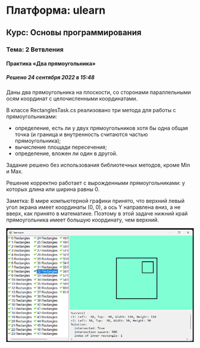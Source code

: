 # Платформа: ulearn
## Курс: Основы программирования
### Тема: 2 Ветвления
#### Практика «Два прямоугольника»
##### Решено 24 сентября 2022 в 15:48

Даны два прямоугольника на плоскости, со сторонами параллельными осям координат с целочисленными координатами.

В классе RectanglesTask.cs реализовано три метода для работы с прямоугольниками:
- определение, есть ли у двух прямоугольников хотя бы одна общая точка (и граница и внутренность считаются частью прямоугольника);
- вычисление площади пересечения;
- определение, вложен ли один в другой.

Задание решено без использования библиотечных методов, кроме Min и Max.

Решение корректно работает с вырожденными прямоугольниками: у которых длина или ширина равны 0.

Заметка: В мире компьютерной графики принято, что верхний левый угол экрана имеет координаты (0, 0), а ось Y направлена вниз, а не вверх, как принято в математике. Поэтому в этой задаче нижний край прямоугольника имеет большую координату, чем верхний. 

![plot](image_1.jpg)